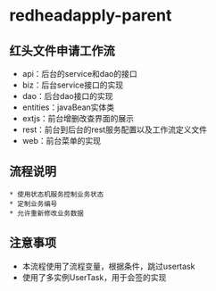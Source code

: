 # redheadapply-parent

## 红头文件申请工作流
  * api：后台的service和dao的接口
  * biz：后台service接口的实现
  * dao：后台dao接口的实现
  * entities：javaBean实体类
  * extjs：前台增删改查界面的展示
  * rest：前台到后台的rest服务配置以及工作流定义文件
  * web：前台菜单的实现

## 流程说明
    * 使用状态机服务控制业务状态
    * 定制业务编号
    * 允许重新修改业务数据
## 注意事项

* 本流程使用了流程变量，根据条件，跳过usertask
* 使用了多实例UserTask，用于会签的实现
